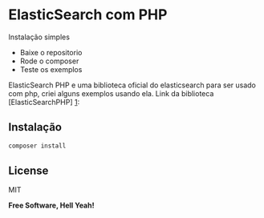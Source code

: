 ElasticSearch com PHP
=========

Instalação simples

  - Baixe o repositorio
  - Rode o composer
  - Teste os exemplos

ElasticSearch PHP e uma biblioteca oficial do elasticsearch para ser usado com php, criei alguns exemplos usando ela. Link da biblioteca [ElasticSearchPHP] [1]:

Instalação
--------------

```sh
composer install

```
License
----

MIT


**Free Software, Hell Yeah!**

[1]:http://www.elasticsearch.org/guide/en/elasticsearch/client/php-api/current/

